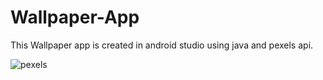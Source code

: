 # Wallpaper-App
 This Wallpaper app is created in android studio using java and pexels api. 
 
 ![pexels](https://user-images.githubusercontent.com/55847412/124286362-ad956000-db70-11eb-8301-cbbe0ab73605.png)

